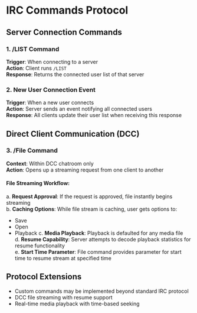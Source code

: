 # IRC Commands Protocol

## Server Connection Commands

### 1. /LIST Command
**Trigger**: When connecting to a server  
**Action**: Client runs `/LIST`  
**Response**: Returns the connected user list of that server

### 2. New User Connection Event
**Trigger**: When a new user connects  
**Action**: Server sends an event notifying all connected users  
**Response**: All clients update their user list when receiving this response

## Direct Client Communication (DCC)

### 3. /File Command
**Context**: Within DCC chatroom only  
**Action**: Opens up a streaming request from one client to another

#### File Streaming Workflow:
a. **Request Approval**: If the request is approved, file instantly begins streaming  
b. **Caching Options**: While file stream is caching, user gets options to:
   - Save
   - Open  
   - Playback
c. **Media Playback**: Playback is defaulted for any media file  
d. **Resume Capability**: Server attempts to decode playback statistics for resume functionality  
e. **Start Time Parameter**: File command provides parameter for start time to resume stream at specified time

## Protocol Extensions
- Custom commands may be implemented beyond standard IRC protocol
- DCC file streaming with resume support
- Real-time media playback with time-based seeking
